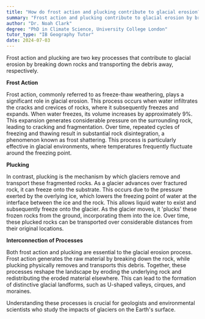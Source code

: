 ```yaml
---
title: "How do frost action and plucking contribute to glacial erosion?"
summary: "Frost action and plucking contribute to glacial erosion by breaking down rocks and transporting them away, respectively."
author: "Dr. Noah Clark"
degree: "PhD in Climate Science, University College London"
tutor_type: "IB Geography Tutor"
date: 2024-07-03
---
```


Frost action and plucking are two key processes that contribute to glacial erosion by breaking down rocks and transporting the debris away, respectively.

**Frost Action**

Frost action, commonly referred to as freeze-thaw weathering, plays a significant role in glacial erosion. This process occurs when water infiltrates the cracks and crevices of rocks, where it subsequently freezes and expands. When water freezes, its volume increases by approximately $9\%$. This expansion generates considerable pressure on the surrounding rock, leading to cracking and fragmentation. Over time, repeated cycles of freezing and thawing result in substantial rock disintegration, a phenomenon known as frost shattering. This process is particularly effective in glacial environments, where temperatures frequently fluctuate around the freezing point.

**Plucking**

In contrast, plucking is the mechanism by which glaciers remove and transport these fragmented rocks. As a glacier advances over fractured rock, it can freeze onto the substrate. This occurs due to the pressure exerted by the overlying ice, which lowers the freezing point of water at the interface between the ice and the rock. This allows liquid water to exist and subsequently freeze onto the glacier. As the glacier moves, it 'plucks' these frozen rocks from the ground, incorporating them into the ice. Over time, these plucked rocks can be transported over considerable distances from their original locations.

**Interconnection of Processes**

Both frost action and plucking are essential to the glacial erosion process. Frost action generates the raw material by breaking down the rock, while plucking physically removes and transports this debris. Together, these processes reshape the landscape by eroding the underlying rock and redistributing the eroded material elsewhere. This can lead to the formation of distinctive glacial landforms, such as U-shaped valleys, cirques, and moraines. 

Understanding these processes is crucial for geologists and environmental scientists who study the impacts of glaciers on the Earth's surface.
    